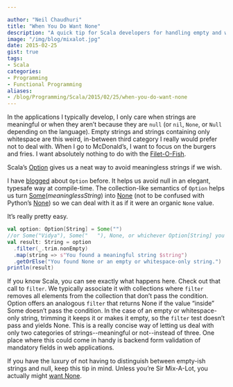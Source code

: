 ```yaml
---

author: "Neil Chaudhuri"
title: "When You Do Want None"
description: "A quick tip for Scala developers for handling empty and whitespace strings in their code."
image: "/img/blog/mixalot.jpg"
date: 2015-02-25
gist: true
tags:
- Scala
categories: 
- Programming
- Functional Programming
aliases:
- /blog/Programming/Scala/2015/02/25/when-you-do-want-none
---
```


In the applications I typically develop, I only care when strings are meaningful or when they aren’t because they are
`null` (or `nil`, `None`, or `Null` depending on the language). Empty strings and strings containing only whitespace are this
weird, in-between third category I really would prefer not to deal with. When I go to McDonald’s, I want to focus on the
burgers and fries. I want absolutely nothing to do with the [Filet-O-Fish](https://www.youtube.com/watch?v=6bJOIqVAD-s).

Scala’s [Option](http://www.scala-lang.org/api/2.11.4/index.html#scala.Option) gives us a neat way to avoid meaningless strings if we wish.

I have [blogged](/blog/2014/08/04/know-your-options) about `Option` before.
It helps us avoid null in an elegant, typesafe way at compile-time. The collection-like semantics of `Option` helps us turn
[Some](http://www.scala-lang.org/api/current/index.html#scala.Some)(*meaninglessString*) into [None](http://www.scala-lang.org/api/current/index.html#scala.None$)
(not to be confused with Python’s [None](http://stackoverflow.com/questions/19473185/what-is-a-none-value))
so we can deal with it as if it were an organic `None` value.

It’s really pretty easy.

~~~scala
val option: Option[String] = Some("") 
//or Some("Vidya"), Some("   "), None, or whichever Option[String] you want
val result: String = option
  .filter(_.trim.nonEmpty)
  .map(string => s"You found a meaningful string $string")
  .getOrElse("You found None or an empty or whitespace-only string.")
println(result)
~~~

If you know Scala, you can see exactly what happens here. Check out that call to `filter`. We typically associate it
with collections where `filter` removes all elements from the collection that don’t pass the condition. Option offers an
analogous `filter` that returns None if the value “inside” Some doesn’t pass the condition. In the case of an empty or
whitespace-only string, trimming it keeps it or makes it empty, so the `filter` test doesn’t pass and yields None. This is a really
concise way of letting us deal with only two categories of strings--meaningful or not--instead of three. One place where
this could come in handy is backend form validation of mandatory fields in web applications.

If you have the luxury of not having to distinguish between empty-ish strings and null, keep this tip in mind.
Unless you’re Sir Mix-A-Lot, you actually might [want None](https://www.youtube.com/watch?v=_JphDdGV2TU).